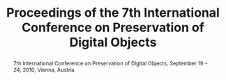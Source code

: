 ---
abstract: 7th International Conference on Preservation of Digital Objects, September
  19 – 24, 2010, Vienna, Austria
creators:
- Constantopoulos, Panos
- Rauber, Andreas
- Kaiser, Max
- Guenther, Rebecca
date: null
document_url: https://services.phaidra.univie.ac.at/api/object/o:245912/download
grand_parent: iPRES
institutions: []
keywords: []
landing_page_url: https://phaidra.univie.ac.at/o:245912
language: eng
layout: publication
license: CC BY-SA 2.0 AT
notes_url: null
parent: iPRES 2010
presentation_url: null
publication_type: proceedings
size: 8768074
source_name: iPRES
title: Proceedings of the 7th International Conference on Preservation of Digital
  Objects
year: 2010
---